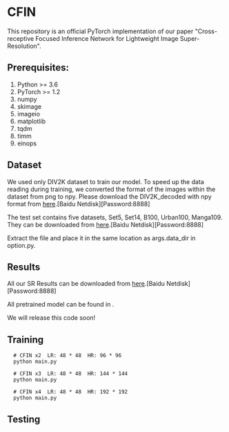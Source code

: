 # CFIN

This repository is an official PyTorch implementation of our paper "Cross-receptive Focused Inference Network for Lightweight Image Super-Resolution". 

## Prerequisites:
1. Python >= 3.6
2. PyTorch >= 1.2
3. numpy
4. skimage
5. imageio
6. matplotlib
7. tqdm
8. timm
9. einops

## Dataset
We used only DIV2K dataset to train our model. To speed up the data reading during training, we converted the format of the images within the dataset from png to npy. Please download the DIV2K_decoded with npy format from <a href="https://data.vision.ee.ethz.ch/cvl/DIV2K/">here</a>.[Baidu Netdisk][Password:8888]

The test set contains five datasets, Set5, Set14, B100, Urban100, Manga109. They can be downloaded from <a href="https://pan.baidu.com/s/1XwdEjCgiPfHTumGU4aWKiQ">here</a>.[Baidu Netdisk][Password:8888]

Extract the file and place it in the same location as args.data_dir in option.py.

## Results
All our SR Results can be downloaded from <a href="https://pan.baidu.com/s/1QVku7exoRGRNNwKeWUThAw">here</a>.[Baidu Netdisk][Password:8888]

All pretrained model can be found in .

We will release this code soon!

## Training
```
  # CFIN x2  LR: 48 * 48  HR: 96 * 96
  python main.py
  
  # CFIN x3  LR: 48 * 48  HR: 144 * 144
  python main.py
  
  # CFIN x4  LR: 48 * 48  HR: 192 * 192
  python main.py
```

## Testing
